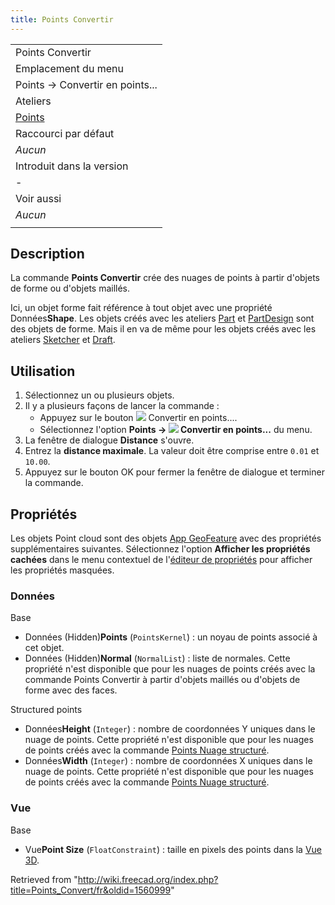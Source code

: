 ```yaml
---
title: Points Convertir
---
```

|  |
| --- |
| Points Convertir |
| Emplacement du menu |
| Points → Convertir en points... |
| Ateliers |
| [Points](/Points_Workbench/fr "Points Workbench/fr") |
| Raccourci par défaut |
| *Aucun* |
| Introduit dans la version |
| - |
| Voir aussi |
| *Aucun* |
|  |

## Description

La commande **Points Convertir** crée des nuages de points à partir d'objets de forme ou d'objets maillés.

Ici, un objet forme fait référence à tout objet avec une propriété Données**Shape**. Les objets créés avec les ateliers [Part](/Part_Workbench/fr "Part Workbench/fr") et [PartDesign](/PartDesign_Workbench/fr "PartDesign Workbench/fr") sont des objets de forme. Mais il en va de même pour les objets créés avec les ateliers [Sketcher](/Sketcher_Workbench/fr "Sketcher Workbench/fr") et [Draft](/Draft_Workbench/fr "Draft Workbench/fr").

## Utilisation

1. Sélectionnez un ou plusieurs objets.
2. Il y a plusieurs façons de lancer la commande :
   * Appuyez sur le bouton ![](/images/Points_Convert.svg) Convertir en points....
   * Sélectionnez l'option **Points → ![](/images/Points_Convert.svg) Convertir en points...** du menu.
3. La fenêtre de dialogue **Distance** s'ouvre.
4. Entrez la **distance maximale**. La valeur doit être comprise entre `0.01` et `10.00`.
5. Appuyez sur le bouton OK pour fermer la fenêtre de dialogue et terminer la commande.

## Propriétés

Les objets Point cloud sont des objets [App GeoFeature](/App_GeoFeature/fr "App GeoFeature/fr") avec des propriétés supplémentaires suivantes. Sélectionnez l'option **Afficher les propriétés cachées** dans le menu contextuel de l'[éditeur de propriétés](/Property_editor/fr "Property editor/fr") pour afficher les propriétés masquées.

### Données

Base

* Données (Hidden)**Points** (`PointsKernel`) : un noyau de points associé à cet objet.
* Données (Hidden)**Normal** (`NormalList`) : liste de normales. Cette propriété n'est disponible que pour les nuages de points créés avec la commande Points Convertir à partir d'objets maillés ou d'objets de forme avec des faces.

Structured points

* Données**Height** (`Integer`) : nombre de coordonnées Y uniques dans le nuage de points. Cette propriété n'est disponible que pour les nuages de points créés avec la commande [Points Nuage structuré](/Points_Structure/fr "Points Structure/fr").
* Données**Width** (`Integer`) : nombre de coordonnées X uniques dans le nuage de points. Cette propriété n'est disponible que pour les nuages de points créés avec la commande [Points Nuage structuré](/Points_Structure/fr "Points Structure/fr").

### Vue

Base

* Vue**Point Size** (`FloatConstraint`) : taille en pixels des points dans la [Vue 3D](/3D_view/fr "3D view/fr").

Retrieved from "<http://wiki.freecad.org/index.php?title=Points_Convert/fr&oldid=1560999>"